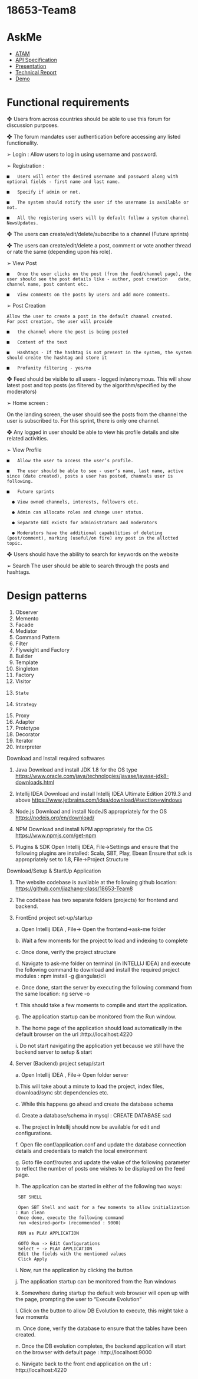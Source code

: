 # 18653-Team8
# AskMe
* [ATAM](https://drive.google.com/open?id=1DBdHQdeko5G_63ZAR2x4Ot52fxxOgNLxWEsyBYzU8Ng)
* [API Specification](https://drive.google.com/open?id=1pTtn7knjzpbAbVUFs--CvBJJm4JUCDqP)
* [Presentation](https://docs.google.com/presentation/d/1OB11XLYbHpguU86Wi2dSGxQHJVX4Hom1ztu2It_JHHc/edit?usp=sharing)
* [Technical Report](https://docs.google.com/document/d/1CY5ff58fd1YAvk0MfOX8j7TPSRhy6CoGH971ckDpklo/edit?usp=sharing)
* [Demo](https://www.youtube.com/watch?v=VvmQ9yZr9HQ)
# Functional requirements

❖	Users from across countries should be able to use this forum for discussion purposes.

❖	The forum mandates user authentication before accessing any listed functionality.

  ➢	Login : 
      Allow users to log in using username and password.
      
  ➢	Registration : 
  
    ■	Users will enter the desired username and password along with optional fields - first name and last name. 
    
    ■	Specify if admin or not. 
    
    ■	The system should notify the user if the username is available or not. 
    
    ■	All the registering users will by default follow a system channel NewsUpdates.
    
    
❖	The users can create/edit/delete/subscribe to a channel (Future sprints)
  
❖	The users can create/edit/delete a post, comment or vote another thread or rate the same (depending upon his role).
  
  ➢	View Post
  
    ■	Once the user clicks on the post (from the feed/channel page), the user should see the post details like - author, post creation    date, channel name, post content etc.
    
    ■	View comments on the posts by users and add more comments.
    
  ➢	Post Creation
  
    Allow the user to create a post in the default channel created. 
    For post creation, the user will provide 
    
    ■	the channel where the post is being posted
    
    ■	Content of the text
    
    ■	Hashtags - If the hashtag is not present in the system, the system should create the hashtag and store it
    
    ■	Profanity filtering - yes/no
    
❖	Feed should be visible to all users - logged in/anonymous. This will show latest post and top posts (as filtered by the algorithm/specified by the moderators)

  ➢	Home screen : 
  
  On the landing screen, the user should see the posts from the channel the user is subscribed to. For this sprint, there is only one channel. 
  
❖	Any logged in user should be able to view his profile details and site related activities.

  ➢	View Profile
  
    ■	Allow the user to access the user’s profile. 
    
    ■	The user should be able to see - user’s name, last name, active since (date created), posts a user has posted, channels user is   following.
    
    ■	Future sprints 
    
      ●	View owned channels, interests, followers etc.
      
      ●	Admin can allocate roles and change user status.
      
      ●	Separate GUI exists for administrators and moderators
      
      ●	Moderators have the additional capabilities of deleting (post/comment), marking (useful/on fire) any post in the allotted topic. 

❖	Users should have the ability to search for keywords on the website

  ➢	Search
      The user should be able to search through the posts and hashtags.
      
# Design patterns
1.	Observer
2.	Memento
3.	Facade
4.	Mediator
5.	Command Pattern
6.	Filter
7.	Flyweight and Factory
8.	Builder
9.	Template
10.	Singleton
11.	Factory
12.	Visitor
13. 	State
14. 	Strategy
15.	Proxy
16.	Adapter
17.	Prototype
18.	Decorator
19.	Iterator
20.	Interpreter

Download and Install required softwares
1. Java
  Download and install JDK 1.8 for the OS type
  https://www.oracle.com/java/technologies/javase/javase-jdk8-downloads.html
  
2. Intellij IDEA
  Download and install Intellij IDEA Ultimate Edition 2019.3 and above
  https://www.jetbrains.com/idea/download/#section=windows
  
3. Node.js
  Download and install NodeJS appropriately for the OS
  https://nodejs.org/en/download/
  
4. NPM
  Download and install NPM appropriately for the OS
  https://www.npmjs.com/get-npm
  
5. Plugins & SDK 
  Open Intellij IDEA, File->Settings and ensure that the following plugins are installed:
  Scala, SBT, Play, Ebean
  Ensure that sdk is appropriately set to 1.8, File->Project Structure


Download/Setup & StartUp Application
1. The website codebase is available at the following github location:
  https://github.com/jiazhang-class/18653-Team8
  
2. The codebase has two separate folders (projects) for frontend and backend.

3. FrontEnd project set-up/startup

    a. Open Intellij IDEA , File-> Open the frontend->ask-me folder
    
    b. Wait a few moments for the project to load and indexing to complete
    
    c. Once done, verify the project structure
    
    d. Navigate to ask-me folder on terminal (in INTELLIJ IDEA) and execute the following command to download and install the required
    project modules : npm install -g @angular/cli
    
    e. Once done, start the server by executing the following command from the same location: ng serve -o
    
    f. This should take a few moments to compile and start the application. 
    
    g. The application startup can be monitored from the Run window.
    
    h. The home page of the application should load automatically in the default browser on the url :http://localhost:4220
    
    i. Do not start navigating the application yet because we still have the backend server to setup & start

4. Server (Backend) project setup/start

    a. Open Intellij IDEA , File-> Open folder server
    
    b.This will take about a minute to load the project, index files, download/sync sbt dependencies etc. 
    
    c. While this happens go ahead and create the database schema
    
    d. Create a database/schema in mysql : CREATE DATABASE sad
    
    e. The project in Intellij should now be available for edit and configurations.
    
    f. Open file conf/application.conf and update the database connection details and credentials to match the local environment
    
    g. Goto file conf/routes and update the value of the following parameter to reflect the number of posts one wishes to be displayed
    on the feed page.
    
    h. The application can be started in either of the following two ways:
    
		SBT SHELL 

		Open SBT Shell and wait for a few moments to allow initialization : Run clean
		Once done, execute the following command
		run <desired-port> (recommended : 9000)

		RUN as PLAY APPLICATION

		GOTO Run -> Edit Configurations
		Select + -> PLAY APPLICATION
		Edit the fields with the mentioned values
		Click Apply
    i. Now, run the application by clicking the button
    
    j. The application startup can be monitored from the Run windows 
    
    k. Somewhere during startup the default web browser will open up with the page, prompting the user to “Execute Evolution”
    
    l. Click on the button to allow DB Evolution to execute, this might take a few moments
    
    m. Once done, verify the database to ensure that the tables have been created.
    
    n. Once the DB evolution completes, the backend application will start on the browser with default page : http://localhost:9000
    
    o. Navigate back to the front end application on the url : http://localhost:4220
                     
